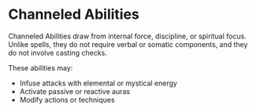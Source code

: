 # Channeled Abilities

Channeled Abilities draw from internal force, discipline, or spiritual focus. Unlike spells, they do not require verbal or somatic components, and they do not involve casting checks.

These abilities may:

- Infuse attacks with elemental or mystical energy
- Activate passive or reactive auras
- Modify actions or techniques

